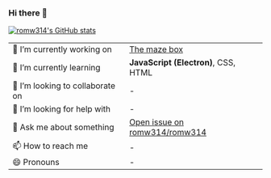 ### Hi there 👋
[![romw314's GitHub stats](https://github-readme-stats.vercel.app/api?username=romw314&show_icons=true&theme=merko&rank_icon=default&show=reviews,discussions_started,discussions_answered)](https://github.com/anuraghazra/github-readme-stats)

|||
|---|---|
| 🔭 I’m currently working on | [The maze box](https://github.com/gigastore) |
| 🌱 I’m currently learning | **JavaScript (Electron)**, CSS, HTML |
| 👯 I’m looking to collaborate on | - |
| 🤔 I’m looking for help with | - |
| 💬 Ask me about something | [Open issue on romw314/romw314](https://github.com/romw314/romw314/issues/new/choose) |
| 📫 How to reach me | - |
| 😄 Pronouns | - |
